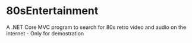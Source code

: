 # 80sEntertainment
A .NET Core MVC program to search for 80s retro video and audio on the internet - Only for demostration

